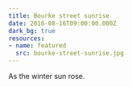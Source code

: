```yaml
---
title: Bourke street sunrise
date: 2016-08-16T09:00:00.000Z
dark_bg: true
resources:
- name: featured
  src: bourke-street-sunrise.jpg
---
```

As the winter sun rose.